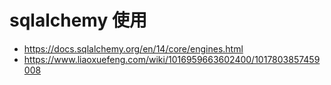 # sqlalchemy 使用
- https://docs.sqlalchemy.org/en/14/core/engines.html
- https://www.liaoxuefeng.com/wiki/1016959663602400/1017803857459008